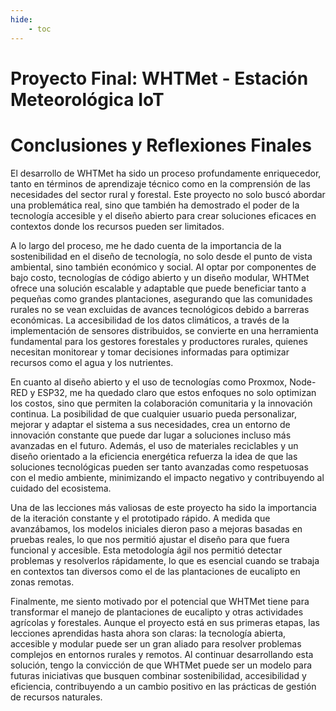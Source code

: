 ```yaml
---
hide:
    - toc
---
```


# Proyecto Final: WHTMet - Estación Meteorológica IoT

# Conclusiones y Reflexiones Finales

El desarrollo de WHTMet ha sido un proceso profundamente enriquecedor, tanto en términos de aprendizaje técnico como en la comprensión de las necesidades del sector rural y forestal. Este proyecto no solo buscó abordar una problemática real, sino que también ha demostrado el poder de la tecnología accesible y el diseño abierto para crear soluciones eficaces en contextos donde los recursos pueden ser limitados.

A lo largo del proceso, me he dado cuenta de la importancia de la sostenibilidad en el diseño de tecnología, no solo desde el punto de vista ambiental, sino también económico y social. Al optar por componentes de bajo costo, tecnologías de código abierto y un diseño modular, WHTMet ofrece una solución escalable y adaptable que puede beneficiar tanto a pequeñas como grandes plantaciones, asegurando que las comunidades rurales no se vean excluidas de avances tecnológicos debido a barreras económicas. La accesibilidad de los datos climáticos, a través de la implementación de sensores distribuidos, se convierte en una herramienta fundamental para los gestores forestales y productores rurales, quienes necesitan monitorear y tomar decisiones informadas para optimizar recursos como el agua y los nutrientes.

En cuanto al diseño abierto y el uso de tecnologías como Proxmox, Node-RED y ESP32, me ha quedado claro que estos enfoques no solo optimizan los costos, sino que permiten la colaboración comunitaria y la innovación continua. La posibilidad de que cualquier usuario pueda personalizar, mejorar y adaptar el sistema a sus necesidades, crea un entorno de innovación constante que puede dar lugar a soluciones incluso más avanzadas en el futuro. Además, el uso de materiales reciclables y un diseño orientado a la eficiencia energética refuerza la idea de que las soluciones tecnológicas pueden ser tanto avanzadas como respetuosas con el medio ambiente, minimizando el impacto negativo y contribuyendo al cuidado del ecosistema.

Una de las lecciones más valiosas de este proyecto ha sido la importancia de la iteración constante y el prototipado rápido. A medida que avanzábamos, los modelos iniciales dieron paso a mejoras basadas en pruebas reales, lo que nos permitió ajustar el diseño para que fuera funcional y accesible. Esta metodología ágil nos permitió detectar problemas y resolverlos rápidamente, lo que es esencial cuando se trabaja en contextos tan diversos como el de las plantaciones de eucalipto en zonas remotas.

Finalmente, me siento motivado por el potencial que WHTMet tiene para transformar el manejo de plantaciones de eucalipto y otras actividades agrícolas y forestales. Aunque el proyecto está en sus primeras etapas, las lecciones aprendidas hasta ahora son claras: la tecnología abierta, accesible y modular puede ser un gran aliado para resolver problemas complejos en entornos rurales y remotos. Al continuar desarrollando esta solución, tengo la convicción de que WHTMet puede ser un modelo para futuras iniciativas que busquen combinar sostenibilidad, accesibilidad y eficiencia, contribuyendo a un cambio positivo en las prácticas de gestión de recursos naturales.


